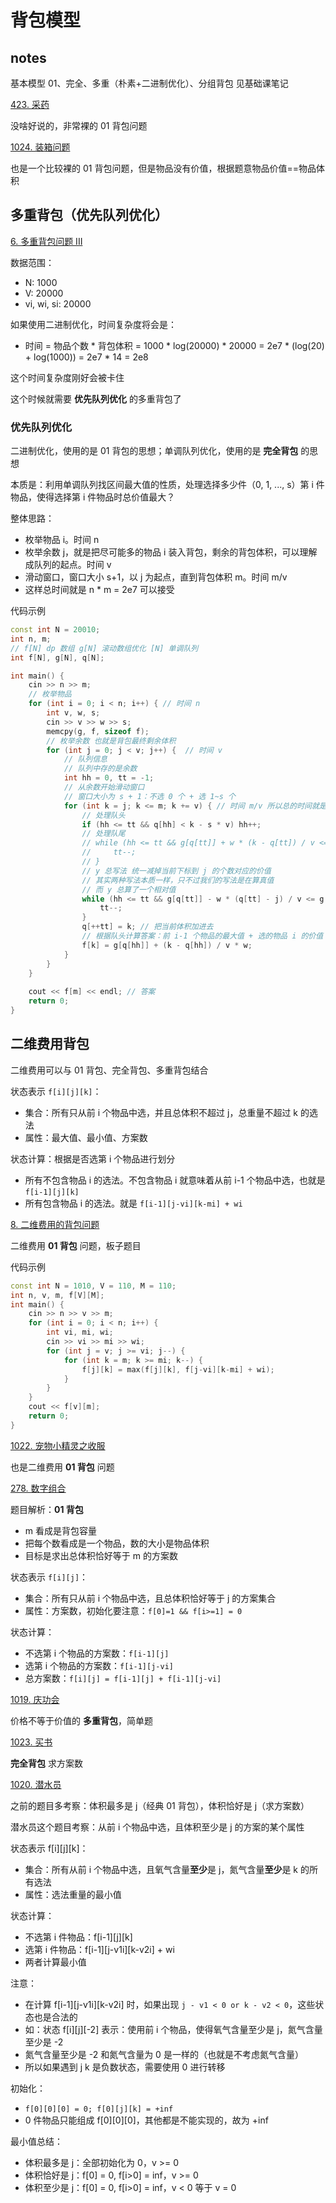 # 背包模型

## notes
基本模型 01、完全、多重（朴素+二进制优化）、分组背包 见基础课笔记

[423. 采药](https://www.acwing.com/problem/content/description/425/)

没啥好说的，非常裸的 01 背包问题

[1024. 装箱问题](https://www.acwing.com/problem/content/description/1026/)

也是一个比较裸的 01 背包问题，但是物品没有价值，根据题意物品价值==物品体积

## 多重背包（优先队列优化）

[6. 多重背包问题 III](https://www.acwing.com/problem/content/6/)

数据范围：
- N: 1000
- V: 20000
- vi, wi, si: 20000

如果使用二进制优化，时间复杂度将会是：
- 时间 = 物品个数 * 背包体积 = 1000 * log(20000) * 20000 = 2e7 * (log(20) + log(1000)) = 2e7 * 14 = 2e8

这个时间复杂度刚好会被卡住

这个时候就需要 **优先队列优化** 的多重背包了

### 优先队列优化

二进制优化，使用的是 01 背包的思想；单调队列优化，使用的是 **完全背包** 的思想

本质是：利用单调队列找区间最大值的性质，处理选择多少件（0, 1, ..., s）第 i 件物品，使得选择第 i 件物品时总价值最大？

整体思路：
- 枚举物品 i。时间 n
- 枚举余数 j，就是把尽可能多的物品 i 装入背包，剩余的背包体积，可以理解成队列的起点。时间 v
- 滑动窗口，窗口大小 s+1，以 j 为起点，直到背包体积 m。时间 m/v
- 这样总时间就是 n * m = 2e7 可以接受 

代码示例

```C++
const int N = 20010;
int n, m;
// f[N] dp 数组 g[N] 滚动数组优化 [N] 单调队列
int f[N], g[N], q[N];

int main() {
    cin >> n >> m;
    // 枚举物品
    for (int i = 0; i < n; i++) { // 时间 n
        int v, w, s;
        cin >> v >> w >> s;
        memcpy(g, f, sizeof f);
        // 枚举余数 也就是背包最终剩余体积
        for (int j = 0; j < v; j++) {  // 时间 v
            // 队列信息
            // 队列中存的是余数
            int hh = 0, tt = -1; 
            // 从余数开始滑动窗口
            // 窗口大小为 s + 1：不选 0 个 + 选 1~s 个
            for (int k = j; k <= m; k += v) { // 时间 m/v 所以总的时间就是 n * v * m / v = n * m
                // 处理队头
                if (hh <= tt && q[hh] < k - s * v) hh++;
                // 处理队尾
                // while (hh <= tt && g[q[tt]] + w * (k - q[tt]) / v <= g[k]) {
                //     tt--;
                // }
                // y 总写法 统一减掉当前下标到 j 的个数对应的价值
                // 其实两种写法本质一样，只不过我们的写法是在算真值
                // 而 y 总算了一个相对值
                while (hh <= tt && g[q[tt]] - w * (q[tt] - j) / v <= g[k] - w * (k - j) / v) {
                    tt--;
                }
                q[++tt] = k; // 把当前体积加进去
                // 根据队头计算答案：前 i-1 个物品的最大值 + 选的物品 i 的价值
                f[k] = g[q[hh]] + (k - q[hh]) / v * w;
            }
        }
    }
    
    cout << f[m] << endl; // 答案
    return 0;
}
```

## 二维费用背包

二维费用可以与 01 背包、完全背包、多重背包结合

状态表示 `f[i][j][k]`：
- 集合：所有只从前 i 个物品中选，并且总体积不超过 j，总重量不超过 k 的选法
- 属性：最大值、最小值、方案数

状态计算：根据是否选第 i 个物品进行划分
- 所有不包含物品 i 的选法。不包含物品 i 就意味着从前 i-1 个物品中选，也就是 `f[i-1][j][k]`
- 所有包含物品 i 的选法。就是 `f[i-1][j-vi][k-mi] + wi`

[8. 二维费用的背包问题](https://www.acwing.com/problem/content/8/)

二维费用 **01 背包** 问题，板子题目

代码示例

```C++
const int N = 1010, V = 110, M = 110;
int n, v, m, f[V][M];
int main() {
    cin >> n >> v >> m;
    for (int i = 0; i < n; i++) {
        int vi, mi, wi;
        cin >> vi >> mi >> wi;
        for (int j = v; j >= vi; j--) {
            for (int k = m; k >= mi; k--) {
                f[j][k] = max(f[j][k], f[j-vi][k-mi] + wi);
            }
        }
    }
    cout << f[v][m];
    return 0;
}
```

[1022. 宠物小精灵之收服](https://www.acwing.com/problem/content/description/1024/)

也是二维费用 **01 背包** 问题

[278. 数字组合](https://www.acwing.com/problem/content/280/)

题目解析：**01 背包**
- m 看成是背包容量
- 把每个数看成是一个物品，数的大小是物品体积
- 目标是求出总体积恰好等于 m 的方案数

状态表示 `f[i][j]`：
- 集合：所有只从前 i 个物品中选，且总体积恰好等于 j 的方案集合
- 属性：方案数，初始化要注意：`f[0]=1 && f[i>=1] = 0`

状态计算：
- 不选第 i 个物品的方案数：`f[i-1][j]`
- 选第 i 个物品的方案数：`f[i-1][j-vi]`
- 总方案数：`f[i][j] = f[i-1][j] + f[i-1][j-vi]`

[1019. 庆功会](https://www.acwing.com/problem/content/1021/)

价格不等于价值的 **多重背包**，简单题

[1023. 买书](https://www.acwing.com/problem/content/1025/)

**完全背包** 求方案数

[1020. 潜水员](https://www.acwing.com/problem/content/1022/)

之前的题目多考察：体积最多是 j（经典 01 背包），体积恰好是 j（求方案数）

潜水员这个题目考察：从前 i 个物品中选，且体积至少是 j 的方案的某个属性

状态表示 f[i][j][k]：
- 集合：所有从前 i 个物品中选，且氧气含量**至少**是 j，氮气含量**至少**是 k 的所有选法
- 属性：选法重量的最小值

状态计算：
- 不选第 i 件物品：f[i-1][j][k]
- 选第 i 件物品：f[i-1][j-v1i][k-v2i] + wi
- 两者计算最小值

注意：
- 在计算 f[i-1][j-v1i][k-v2i] 时，如果出现 `j - v1 < 0 or k - v2 < 0`，这些状态也是合法的
- 如：状态 f[i][j][-2] 表示：使用前 i 个物品，使得氧气含量至少是 j，氮气含量至少是 -2
- 氮气含量至少是 -2 和氮气含量为 0 是一样的（也就是不考虑氮气含量）
- 所以如果遇到 j k 是负数状态，需要使用 0 进行转移

初始化：
- `f[0][0][0] = 0; f[0][j][k] = +inf` 
- 0 件物品只能组成 f[0][0][0]，其他都是不能实现的，故为 +inf

最小值总结：
- 体积最多是 j：全部初始化为 0，v >= 0
- 体积恰好是 j：f[0] = 0, f[i>0] = inf，v >= 0
- 体积至少是 j：f[0] = 0, f[i>0] = inf，v < 0 等于 v = 0

[]()

[]()












